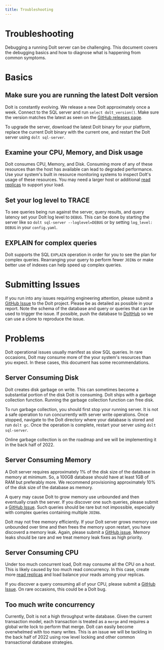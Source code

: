 ```yaml
---
title: Troubleshooting
---
```


# Troubleshooting

Debugging a running Dolt server can be challenging. This document covers the debugging basics and how to diagnose what is happening from common symptoms.

# Basics

## Make sure you are running the latest Dolt version

Dolt is constantly evolving. We release a new Dolt approximately once a week. Connect to the SQL server and run `select dolt_version()`. Make sure the version matches the latest as seen on the [GitHub releases page](https://github.com/dolthub/dolt/releases). 

To upgrade the server, download the latest Dolt binary for your platform, replace the current Dolt binary with the current one, and restart the Dolt server using `dolt sql-server`.

## Examine your CPU, Memory, and Disk usage

Dolt consumes CPU, Memory, and Disk. Consuming more of any of these resources than the host has available can lead to degraded performance. Use your system's built in resource monitoring systems to inspect Dolt's usage of these resources. You may need a larger host or additional [read replicas](./replication.md) to support your load.

## Set your log level to TRACE

To see queries being run against the server, query results, and query latency set your Dolt log level to `DEBUG`. This can be done by starting the server like so `dolt sql-server --loglevel=DEBUG` or by setting `log_level: DEBUG` in your `config.yaml`.

## EXPLAIN for complex queries

Dolt supports the SQL `EXPLAIN` operation in order for you to see the plan for complex queries. Rearranging your query to perform fewer `JOIN`s or make better use of indexes can help speed up complex queries.

# Submitting Issues

If you run into any issues requiring engineering attention, please submit a [GitHub Issue](https://github.com/dolthub/dolt/issues) to the Dolt project. Please be as detailed as possible in your report. Note the schema of the database and query or queries that can be used to trigger the issue.  If possible, push the database to [DoltHub](https://www.dolthub.com) so we can use a clone to reproduce the issue.

# Problems

Dolt operational issues usually manifest as slow SQL queries. In rare occasions, Dolt may consume more of the your system's resources than you expect. In these cases, this document has some recommendations.

## Server Consuming Disk

Dolt creates disk garbage on write. This can sometimes become a substantial portion of the disk Dolt is consuming. Dolt ships with a garbage collection function. Running the garbage collection function can free disk.

To run garbage collection, you should first stop your running server. It is not a safe operation to run concurrently with server write operations. Once stopped, navigate to the Dolt directory where your database is stored and run `dolt gc`. Once the operation is complete, restart your server using `dolt sql-server`.

Online garbage collection is on the roadmap and we will be implementing it in the back half of 2022.

## Server Consuming Memory

A Dolt server requires approximately 1% of the disk size of the database in memory at minimum. So, a 100GB database should have at least 1GB of RAM but preferably more. We recommend provisioning approximately 10% of the disk size of the database as memory.

A query may cause Dolt to grow memory use unbounded and then eventually crash the server. If you discover one such queries, please submit a [GitHub Issue](https://github.com/dolthub/dolt/issues). Such queries should be rare but not impossible, especially with complex queries containing multiple `JOIN`s.

Dolt may not free memory efficiently. If your Dolt server grows memory use unbounded over time and then frees the memory upon restart, you have discoverd a memory leak. Again, please submit a [GitHub issue](https://github.com/dolthub/dolt/issues). Memory leaks should be rare and we treat memory leak fixes as high priority.

## Server Consuming CPU

Under too much concurrent load, Dolt may consume all the CPU on a host. This is likely caused by too much read concurrency. In this case, create more [read replicas](./replication.md) and load balance your reads among your replicas.

If you discover a query consuming all of your CPU, please submit a [GitHub Issue](https://github.com/dolthub/dolt/issues). On rare occasions, this could be a Dolt bug.

## Too much write concurrency

Currently, Dolt is not a high throughput write database. Given the current transaction model, each transaction is treated as a `merge` and requires a global write lock to perform that merge. Dolt can easily become overwhelmed with too many writes. This is an issue we will be tackling in the back half of 2022 using row level locking and other common transactional database strategies.